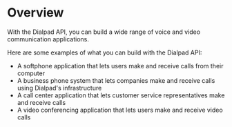 # Overview

With the Dialpad API, you can build a wide range of voice and video
communication applications.

Here are some examples of what you can build with the Dialpad API:

- A softphone application that lets users make and receive calls from their
  computer
- A business phone system that lets companies make and receive calls using
  Dialpad's infrastructure
- A call center application that lets customer service representatives make and
  receive calls
- A video conferencing application that lets users make and receive video calls
